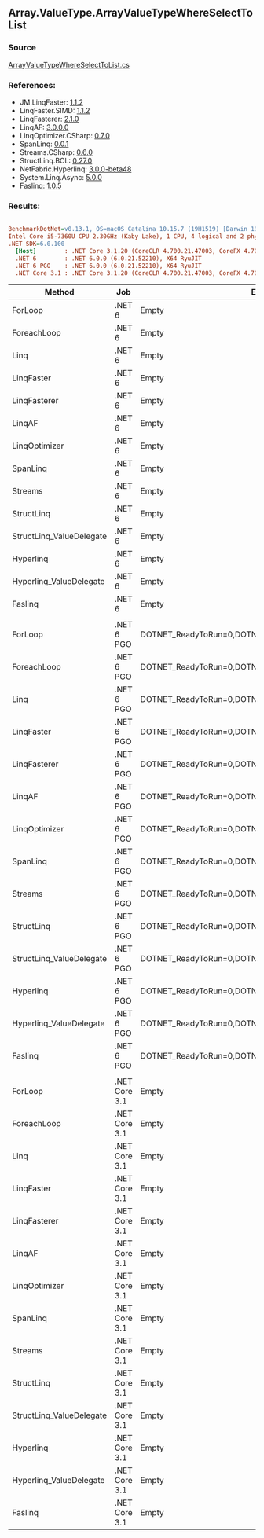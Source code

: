 ﻿## Array.ValueType.ArrayValueTypeWhereSelectToList

### Source
[ArrayValueTypeWhereSelectToList.cs](../LinqBenchmarks/Array/ValueType/ArrayValueTypeWhereSelectToList.cs)

### References:
- JM.LinqFaster: [1.1.2](https://www.nuget.org/packages/JM.LinqFaster/1.1.2)
- LinqFaster.SIMD: [1.1.2](https://www.nuget.org/packages/LinqFaster.SIMD/1.0.3)
- LinqFasterer: [2.1.0](https://www.nuget.org/packages/LinqFasterer/2.1.0)
- LinqAF: [3.0.0.0](https://www.nuget.org/packages/LinqAF/3.0.0.0)
- LinqOptimizer.CSharp: [0.7.0](https://www.nuget.org/packages/LinqOptimizer.CSharp/0.7.0)
- SpanLinq: [0.0.1](https://www.nuget.org/packages/SpanLinq/0.0.1)
- Streams.CSharp: [0.6.0](https://www.nuget.org/packages/Streams.CSharp/0.6.0)
- StructLinq.BCL: [0.27.0](https://www.nuget.org/packages/StructLinq/0.27.0)
- NetFabric.Hyperlinq: [3.0.0-beta48](https://www.nuget.org/packages/NetFabric.Hyperlinq/3.0.0-beta48)
- System.Linq.Async: [5.0.0](https://www.nuget.org/packages/System.Linq.Async/5.0.0)
- Faslinq: [1.0.5](https://www.nuget.org/packages/Faslinq/1.0.5)

### Results:
``` ini

BenchmarkDotNet=v0.13.1, OS=macOS Catalina 10.15.7 (19H1519) [Darwin 19.6.0]
Intel Core i5-7360U CPU 2.30GHz (Kaby Lake), 1 CPU, 4 logical and 2 physical cores
.NET SDK=6.0.100
  [Host]        : .NET Core 3.1.20 (CoreCLR 4.700.21.47003, CoreFX 4.700.21.47101), X64 RyuJIT
  .NET 6        : .NET 6.0.0 (6.0.21.52210), X64 RyuJIT
  .NET 6 PGO    : .NET 6.0.0 (6.0.21.52210), X64 RyuJIT
  .NET Core 3.1 : .NET Core 3.1.20 (CoreCLR 4.700.21.47003, CoreFX 4.700.21.47101), X64 RyuJIT


```
|                   Method |           Job |                                                EnvironmentVariables |       Runtime | Count |      Mean |     Error |    StdDev |        Ratio | RatioSD |   Gen 0 |  Gen 1 | Allocated |
|------------------------- |-------------- |-------------------------------------------------------------------- |-------------- |------ |----------:|----------:|----------:|-------------:|--------:|--------:|-------:|----------:|
|                  ForLoop |        .NET 6 |                                                               Empty |      .NET 6.0 |   100 |  1.295 μs | 0.0034 μs | 0.0031 μs |     baseline |         |  3.8605 |      - |      8 KB |
|              ForeachLoop |        .NET 6 |                                                               Empty |      .NET 6.0 |   100 |  1.358 μs | 0.0040 μs | 0.0036 μs | 1.05x slower |   0.00x |  3.8605 |      - |      8 KB |
|                     Linq |        .NET 6 |                                                               Empty |      .NET 6.0 |   100 |  1.727 μs | 0.0045 μs | 0.0038 μs | 1.33x slower |   0.00x |  3.9673 |      - |      8 KB |
|               LinqFaster |        .NET 6 |                                                               Empty |      .NET 6.0 |   100 |  1.843 μs | 0.0164 μs | 0.0137 μs | 1.42x slower |   0.01x |  6.4087 |      - |     13 KB |
|             LinqFasterer |        .NET 6 |                                                               Empty |      .NET 6.0 |   100 |  3.112 μs | 0.0077 μs | 0.0060 μs | 2.40x slower |   0.01x |  9.0332 |      - |     18 KB |
|                   LinqAF |        .NET 6 |                                                               Empty |      .NET 6.0 |   100 |  2.688 μs | 0.0052 μs | 0.0046 μs | 2.08x slower |   0.01x |  3.8605 |      - |      8 KB |
|            LinqOptimizer |        .NET 6 |                                                               Empty |      .NET 6.0 |   100 |  9.670 μs | 0.0578 μs | 0.0540 μs | 7.46x slower |   0.05x | 64.5142 |      - |    135 KB |
|                 SpanLinq |        .NET 6 |                                                               Empty |      .NET 6.0 |   100 |  2.043 μs | 0.0038 μs | 0.0034 μs | 1.58x slower |   0.00x |  3.8605 |      - |      8 KB |
|                  Streams |        .NET 6 |                                                               Empty |      .NET 6.0 |   100 |  2.774 μs | 0.0081 μs | 0.0076 μs | 2.14x slower |   0.01x |  4.1275 |      - |      8 KB |
|               StructLinq |        .NET 6 |                                                               Empty |      .NET 6.0 |   100 |  1.554 μs | 0.0036 μs | 0.0028 μs | 1.20x slower |   0.00x |  1.7281 |      - |      4 KB |
| StructLinq_ValueDelegate |        .NET 6 |                                                               Empty |      .NET 6.0 |   100 |  1.274 μs | 0.0041 μs | 0.0037 μs | 1.02x faster |   0.00x |  1.6804 |      - |      3 KB |
|                Hyperlinq |        .NET 6 |                                                               Empty |      .NET 6.0 |   100 |  1.743 μs | 0.0020 μs | 0.0018 μs | 1.35x slower |   0.00x |  1.6804 |      - |      3 KB |
|  Hyperlinq_ValueDelegate |        .NET 6 |                                                               Empty |      .NET 6.0 |   100 |  1.400 μs | 0.0052 μs | 0.0044 μs | 1.08x slower |   0.00x |  1.6804 |      - |      3 KB |
|                  Faslinq |        .NET 6 |                                                               Empty |      .NET 6.0 |   100 |  1.783 μs | 0.0041 μs | 0.0039 μs | 1.38x slower |   0.00x |  6.1531 |      - |     13 KB |
|                          |               |                                                                     |               |       |           |           |           |              |         |         |        |           |
|                  ForLoop |    .NET 6 PGO | DOTNET_ReadyToRun=0,DOTNET_TC_QuickJitForLoops=1,DOTNET_TieredPGO=1 |      .NET 6.0 |   100 |  1.195 μs | 0.0039 μs | 0.0036 μs |     baseline |         |  3.8605 |      - |      8 KB |
|              ForeachLoop |    .NET 6 PGO | DOTNET_ReadyToRun=0,DOTNET_TC_QuickJitForLoops=1,DOTNET_TieredPGO=1 |      .NET 6.0 |   100 |  1.291 μs | 0.0028 μs | 0.0022 μs | 1.08x slower |   0.00x |  3.8605 |      - |      8 KB |
|                     Linq |    .NET 6 PGO | DOTNET_ReadyToRun=0,DOTNET_TC_QuickJitForLoops=1,DOTNET_TieredPGO=1 |      .NET 6.0 |   100 |  1.748 μs | 0.0060 μs | 0.0056 μs | 1.46x slower |   0.00x |  3.9673 |      - |      8 KB |
|               LinqFaster |    .NET 6 PGO | DOTNET_ReadyToRun=0,DOTNET_TC_QuickJitForLoops=1,DOTNET_TieredPGO=1 |      .NET 6.0 |   100 |  1.866 μs | 0.0208 μs | 0.0185 μs | 1.56x slower |   0.01x |  6.4087 |      - |     13 KB |
|             LinqFasterer |    .NET 6 PGO | DOTNET_ReadyToRun=0,DOTNET_TC_QuickJitForLoops=1,DOTNET_TieredPGO=1 |      .NET 6.0 |   100 |  3.162 μs | 0.0139 μs | 0.0130 μs | 2.65x slower |   0.01x |  9.0332 |      - |     18 KB |
|                   LinqAF |    .NET 6 PGO | DOTNET_ReadyToRun=0,DOTNET_TC_QuickJitForLoops=1,DOTNET_TieredPGO=1 |      .NET 6.0 |   100 |  2.503 μs | 0.0073 μs | 0.0064 μs | 2.10x slower |   0.01x |  3.8605 |      - |      8 KB |
|            LinqOptimizer |    .NET 6 PGO | DOTNET_ReadyToRun=0,DOTNET_TC_QuickJitForLoops=1,DOTNET_TieredPGO=1 |      .NET 6.0 |   100 | 10.026 μs | 0.1121 μs | 0.0994 μs | 8.39x slower |   0.07x | 64.5142 |      - |    135 KB |
|                 SpanLinq |    .NET 6 PGO | DOTNET_ReadyToRun=0,DOTNET_TC_QuickJitForLoops=1,DOTNET_TieredPGO=1 |      .NET 6.0 |   100 |  2.036 μs | 0.0050 μs | 0.0047 μs | 1.70x slower |   0.00x |  3.8605 |      - |      8 KB |
|                  Streams |    .NET 6 PGO | DOTNET_ReadyToRun=0,DOTNET_TC_QuickJitForLoops=1,DOTNET_TieredPGO=1 |      .NET 6.0 |   100 |  2.790 μs | 0.0052 μs | 0.0046 μs | 2.34x slower |   0.01x |  4.1275 |      - |      8 KB |
|               StructLinq |    .NET 6 PGO | DOTNET_ReadyToRun=0,DOTNET_TC_QuickJitForLoops=1,DOTNET_TieredPGO=1 |      .NET 6.0 |   100 |  1.534 μs | 0.0045 μs | 0.0038 μs | 1.28x slower |   0.01x |  1.7281 |      - |      4 KB |
| StructLinq_ValueDelegate |    .NET 6 PGO | DOTNET_ReadyToRun=0,DOTNET_TC_QuickJitForLoops=1,DOTNET_TieredPGO=1 |      .NET 6.0 |   100 |  1.112 μs | 0.0031 μs | 0.0027 μs | 1.07x faster |   0.00x |  1.6804 |      - |      3 KB |
|                Hyperlinq |    .NET 6 PGO | DOTNET_ReadyToRun=0,DOTNET_TC_QuickJitForLoops=1,DOTNET_TieredPGO=1 |      .NET 6.0 |   100 |  1.806 μs | 0.0039 μs | 0.0034 μs | 1.51x slower |   0.00x |  1.6804 |      - |      3 KB |
|  Hyperlinq_ValueDelegate |    .NET 6 PGO | DOTNET_ReadyToRun=0,DOTNET_TC_QuickJitForLoops=1,DOTNET_TieredPGO=1 |      .NET 6.0 |   100 |  1.396 μs | 0.0039 μs | 0.0033 μs | 1.17x slower |   0.00x |  1.6804 |      - |      3 KB |
|                  Faslinq |    .NET 6 PGO | DOTNET_ReadyToRun=0,DOTNET_TC_QuickJitForLoops=1,DOTNET_TieredPGO=1 |      .NET 6.0 |   100 |  1.828 μs | 0.0256 μs | 0.0200 μs | 1.53x slower |   0.02x |  6.1531 |      - |     13 KB |
|                          |               |                                                                     |               |       |           |           |           |              |         |         |        |           |
|                  ForLoop | .NET Core 3.1 |                                                               Empty | .NET Core 3.1 |   100 |  1.240 μs | 0.0079 μs | 0.0070 μs |     baseline |         |  3.8605 |      - |      8 KB |
|              ForeachLoop | .NET Core 3.1 |                                                               Empty | .NET Core 3.1 |   100 |  1.393 μs | 0.0085 μs | 0.0075 μs | 1.12x slower |   0.01x |  3.8605 |      - |      8 KB |
|                     Linq | .NET Core 3.1 |                                                               Empty | .NET Core 3.1 |   100 |  1.730 μs | 0.0087 μs | 0.0081 μs | 1.40x slower |   0.01x |  3.9673 |      - |      8 KB |
|               LinqFaster | .NET Core 3.1 |                                                               Empty | .NET Core 3.1 |   100 |  1.739 μs | 0.0107 μs | 0.0089 μs | 1.40x slower |   0.01x |  6.4087 |      - |     13 KB |
|             LinqFasterer | .NET Core 3.1 |                                                               Empty | .NET Core 3.1 |   100 |  3.011 μs | 0.0212 μs | 0.0165 μs | 2.43x slower |   0.02x |  9.0332 |      - |     18 KB |
|                   LinqAF | .NET Core 3.1 |                                                               Empty | .NET Core 3.1 |   100 |  3.258 μs | 0.0135 μs | 0.0112 μs | 2.63x slower |   0.02x |  3.8605 |      - |      8 KB |
|            LinqOptimizer | .NET Core 3.1 |                                                               Empty | .NET Core 3.1 |   100 |  8.998 μs | 0.1322 μs | 0.1032 μs | 7.27x slower |   0.08x | 64.4836 | 0.1221 |    135 KB |
|                 SpanLinq | .NET Core 3.1 |                                                               Empty | .NET Core 3.1 |   100 |  2.329 μs | 0.0083 μs | 0.0078 μs | 1.88x slower |   0.01x |  3.8605 |      - |      8 KB |
|                  Streams | .NET Core 3.1 |                                                               Empty | .NET Core 3.1 |   100 |  2.859 μs | 0.0097 μs | 0.0090 μs | 2.31x slower |   0.01x |  4.1275 |      - |      8 KB |
|               StructLinq | .NET Core 3.1 |                                                               Empty | .NET Core 3.1 |   100 |  1.726 μs | 0.0046 μs | 0.0043 μs | 1.39x slower |   0.01x |  1.7223 |      - |      4 KB |
| StructLinq_ValueDelegate | .NET Core 3.1 |                                                               Empty | .NET Core 3.1 |   100 |  1.435 μs | 0.0138 μs | 0.0129 μs | 1.16x slower |   0.01x |  1.6766 |      - |      3 KB |
|                Hyperlinq | .NET Core 3.1 |                                                               Empty | .NET Core 3.1 |   100 |  2.194 μs | 0.0099 μs | 0.0092 μs | 1.77x slower |   0.01x |  1.6747 |      - |      3 KB |
|  Hyperlinq_ValueDelegate | .NET Core 3.1 |                                                               Empty | .NET Core 3.1 |   100 |  1.657 μs | 0.0030 μs | 0.0025 μs | 1.34x slower |   0.01x |  1.6766 |      - |      3 KB |
|                  Faslinq | .NET Core 3.1 |                                                               Empty | .NET Core 3.1 |   100 |  1.705 μs | 0.0173 μs | 0.0153 μs | 1.37x slower |   0.02x |  6.1531 |      - |     13 KB |
